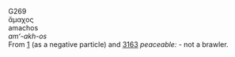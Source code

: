 <body>
  <p>G269<br>  ἄμαχος  <br> amachos  <br><i>am‘-akh-os </i><br>From <a href="g0001.htm">1</a> (as a negative particle) and <a href="g3163.htm">3163</a>  <i>peaceable:</i> - not a brawler.<br></p>
 </body>
